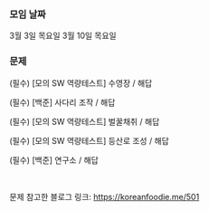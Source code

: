 ### 모임 날짜
3월 3일 목요일
3월 10일 목요일

### 문제
(필수) [모의 SW 역량테스트] 수영장 / 해답
&nbsp;

(필수) [백준] 사다리 조작  / 해답
&nbsp;

(필수) [모의 SW 역량테스트] 벌꿀채취 / 해답
&nbsp;

(필수) [모의 SW 역량테스트] 등산로 조성 / 해답
&nbsp;

(필수) [백준] 연구소 / 해답
 
&nbsp;

문제 참고한 블로그 링크: https://koreanfoodie.me/501